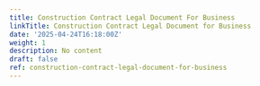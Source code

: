 ```yaml
---
title: Construction Contract Legal Document For Business
linkTitle: Construction Contract Legal Document for Business
date: '2025-04-24T16:18:00Z'
weight: 1
description: No content
draft: false
ref: construction-contract-legal-document-for-business
---
```


